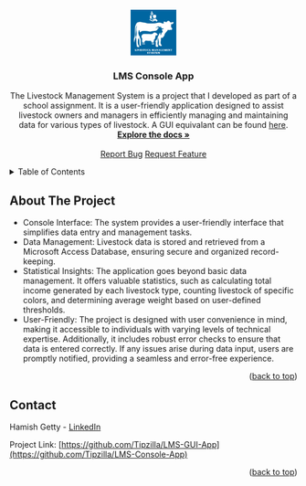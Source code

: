 <a name="readme-top"></a>

<!-- PROJECT LOGO -->
<br />
<div align="center">
  <a href="https://github.com/Tipzilla/LMS-Console-App">
    <img src="images/logo.png" alt="Logo" width="80" height="80">
  </a>

<h3 align="center">LMS Console App</h3>

  <p align="center">
    The Livestock Management System is a project that I developed as part of a school 
    assignment. It is a user-friendly application designed to assist livestock owners and 
    managers in efficiently managing and maintaining data for various types of livestock. A GUI equivalant can be found <a href="https://github.com/Tipzilla/LMS-GUI-App">here</a>.
    <br />
    <a href="https://github.com/Tipzilla/LMS-Console-App"><strong>Explore the docs »</strong></a>
    <br />
    <br />
    <a href="https://github.com/Tipzilla/LMS-Console-App/issues">Report Bug</a>
    <a href="https://github.com/Tipzilla/LMS-Console-App/issues">Request Feature</a>
  </p>
</div>



<!-- TABLE OF CONTENTS -->
<details>
  <summary>Table of Contents</summary>
  <ol>
    <li><a href="#about-the-project">About The Project</a></li>
    <li><a href="#contact">Contact</a></li>
  </ol>
</details>



<!-- ABOUT THE PROJECT -->
## About The Project

<ul>
  <li>Console Interface: The system provides a user-friendly interface that simplifies data entry and management tasks.</li>
  <li>Data Management: Livestock data is stored and retrieved from a Microsoft Access Database, ensuring secure and organized record-keeping.</li>
  <li>Statistical Insights: The application goes beyond basic data management. It offers valuable statistics, such as calculating total income 
      generated by each livestock type, counting livestock of specific colors, and determining average weight based on user-defined thresholds.</li>
  <li>User-Friendly: The project is designed with user convenience in mind, making it accessible to individuals with varying levels of technical expertise.
      Additionally, it includes robust error checks to ensure that data is entered correctly. If any issues arise during data input, users are promptly notified, providing a seamless and error-free experience.
  </li>
</ul>

<p align="right">(<a href="#readme-top">back to top</a>)</p>



<!-- CONTACT -->
## Contact

Hamish Getty - [LinkedIn](https://www.linkedin.com/in/hamish-getty-596894269/)

Project Link: [https://github.com/Tipzilla/LMS-GUI-App](https://github.com/Tipzilla/LMS-Console-App)

<p align="right">(<a href="#readme-top">back to top</a>)</p>
